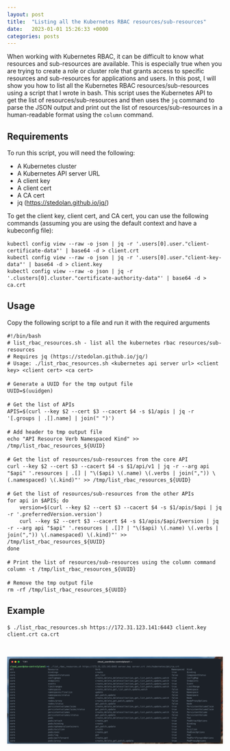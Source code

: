 ```yaml
---
layout: post
title:  "Listing all the Kubernetes RBAC resources/sub-resources"
date:   2023-01-01 15:26:33 +0000
categories: posts
---
```


When working with Kubernetes RBAC, it can be difficult to know what resources and sub-resources are available. This is especially true when you are trying to create a role or cluster role that grants access to specific resources and sub-resources for applications and users. In this post, I will show you how to list all the Kubernetes RBAC resources/sub-resources using a script that I wrote in bash. This script uses the Kubernetes API to get the list of resources/sub-resources and then uses the `jq` command to parse the JSON output and print out the list of resources/sub-resources in a human-readable format using the `column` command.

## Requirements

To run this script, you will need the following:

* A Kubernetes cluster
* A Kubernetes API server URL
* A client key
* A client cert
* A CA cert
* jq (https://stedolan.github.io/jq/)

To get the client key, client cert, and CA cert, you can use the following commands (assuming you are using the default context and have a kubeconfig file):

```shell
kubectl config view --raw -o json | jq -r '.users[0].user."client-certificate-data"' | base64 -d > client.crt
kubectl config view --raw -o json | jq -r '.users[0].user."client-key-data"' | base64 -d > client.key
kubectl config view --raw -o json | jq -r '.clusters[0].cluster."certificate-authority-data"' | base64 -d > ca.crt
```

## Usage

Copy the following script to a file and run it with the required arguments

```shell
#!/bin/bash
# list_rbac_resources.sh - list all the kubernetes rbac resources/sub-resources
# Requires jq (https://stedolan.github.io/jq/)
# Usage: ./list_rbac_resources.sh <kubernetes api server url> <client key> <client cert> <ca cert>

# Generate a UUID for the tmp output file
UUID=$(uuidgen)

# Get the list of APIs
APIS=$(curl --key $2 --cert $3 --cacert $4 -s $1/apis | jq -r '[.groups | .[].name] | join(" ")')

# Add header to tmp output file
echo "API Resource Verb Namespaced Kind" >> /tmp/list_rbac_resources_${UUID}

# Get the list of resources/sub-resources from the core API
curl --key $2 --cert $3 --cacert $4 -s $1/api/v1 | jq -r --arg api "$api" '.resources | .[] | "\($api) \(.name) \(.verbs | join(",")) \(.namespaced) \(.kind)"' >> /tmp/list_rbac_resources_${UUID}

# Get the list of resources/sub-resources from the other APIs
for api in $APIS; do
    version=$(curl --key $2 --cert $3 --cacert $4 -s $1/apis/$api | jq -r '.preferredVersion.version')
    curl --key $2 --cert $3 --cacert $4 -s $1/apis/$api/$version | jq -r --arg api "$api" '.resources | .[]? | "\($api) \(.name) \(.verbs | join(",")) \(.namespaced) \(.kind)"' >> /tmp/list_rbac_resources_${UUID}
done

# Print the list of resources/sub-resources using the column command
column -t /tmp/list_rbac_resources_${UUID}

# Remove the tmp output file
rm -rf /tmp/list_rbac_resources_${UUID}
```

## Example

```shell
$ ./list_rbac_resources.sh https://172.31.123.141:6443 client.key client.crt ca.crt
```

<br>

![list rbac resources output](https://raw.githubusercontent.com/sculley/sculley.github.io/main/img/list_rbac_resources_output.png)